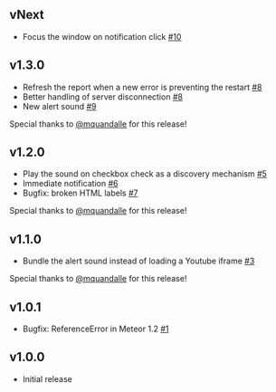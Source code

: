 ## vNext

* Focus the window on notification click [#10](https://github.com/stubailo/meteor-dev-error-overlay/pulls/10)

## v1.3.0

* Refresh the report when a new error is preventing the restart [#8](https://github.com/stubailo/meteor-dev-error-overlay/pulls/8)
* Better handling of server disconnection [#8](https://github.com/stubailo/meteor-dev-error-overlay/pulls/8)
* New alert sound [#9](https://github.com/stubailo/meteor-dev-error-overlay/pulls/9)

Special thanks to [@mquandalle](https://github.com/mquandalle) for this release!

## v1.2.0

* Play the sound on checkbox check as a discovery mechanism [#5](https://github.com/stubailo/meteor-dev-error-overlay/pulls/5)
* Immediate notification [#6](https://github.com/stubailo/meteor-dev-error-overlay/pulls/6)
* Bugfix: broken HTML labels [#7](https://github.com/stubailo/meteor-dev-error-overlay/pulls/7)

Special thanks to [@mquandalle](https://github.com/mquandalle) for this release!

## v1.1.0

* Bundle the alert sound instead of loading a Youtube iframe [#3](https://github.com/stubailo/meteor-dev-error-overlay/pulls/3)

Special thanks to [@mquandalle](https://github.com/mquandalle) for this release!

## v1.0.1

* Bugfix: ReferenceError in Meteor 1.2 [#1](https://github.com/stubailo/meteor-dev-error-overlay/issues/1)

## v1.0.0

* Initial release
